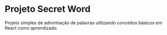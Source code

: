# Projeto Secret Word

Projeto simples de adivinhação de palavras uitlizando conceitos básicos em React como aprendizado.

